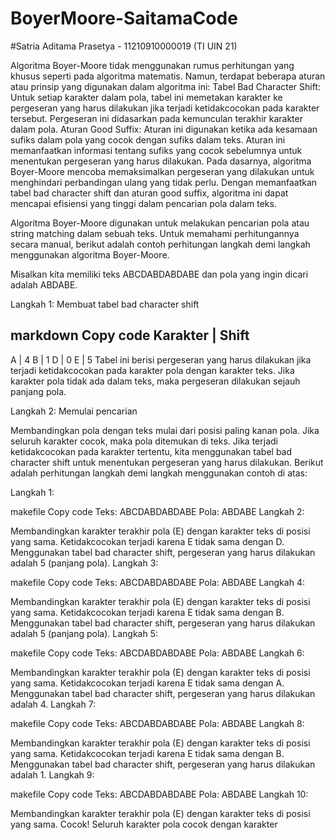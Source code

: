 # BoyerMoore-SaitamaCode
#Satria Aditama Prasetya - 11210910000019 (TI UIN 21)

Algoritma Boyer-Moore tidak menggunakan rumus perhitungan yang khusus seperti pada algoritma matematis. Namun, terdapat beberapa aturan atau prinsip yang digunakan dalam algoritma ini: Tabel Bad Character Shift: Untuk setiap karakter dalam pola, tabel ini memetakan karakter ke pergeseran yang harus dilakukan jika terjadi ketidakcocokan pada karakter tersebut. Pergeseran ini didasarkan pada kemunculan terakhir karakter dalam pola. Aturan Good Suffix: Aturan ini digunakan ketika ada kesamaan sufiks dalam pola yang cocok dengan sufiks dalam teks. Aturan ini memanfaatkan informasi tentang sufiks yang cocok sebelumnya untuk menentukan pergeseran yang harus dilakukan. Pada dasarnya, algoritma Boyer-Moore mencoba memaksimalkan pergeseran yang dilakukan untuk menghindari perbandingan ulang yang tidak perlu. Dengan memanfaatkan tabel bad character shift dan aturan good suffix, algoritma ini dapat mencapai efisiensi yang tinggi dalam pencarian pola dalam teks.

Algoritma Boyer-Moore digunakan untuk melakukan pencarian pola atau string matching dalam sebuah teks. Untuk memahami perhitungannya secara manual, berikut adalah contoh perhitungan langkah demi langkah menggunakan algoritma Boyer-Moore.

Misalkan kita memiliki teks ABCDABDABDABE dan pola yang ingin dicari adalah ABDABE.

Langkah 1: Membuat tabel bad character shift

markdown
Copy code
Karakter  | Shift
-----------------
A         | 4
B         | 1
D         | 0
E         | 5
Tabel ini berisi pergeseran yang harus dilakukan jika terjadi ketidakcocokan pada karakter pola dengan karakter teks. Jika karakter pola tidak ada dalam teks, maka pergeseran dilakukan sejauh panjang pola.

Langkah 2: Memulai pencarian

Membandingkan pola dengan teks mulai dari posisi paling kanan pola.
Jika seluruh karakter cocok, maka pola ditemukan di teks.
Jika terjadi ketidakcocokan pada karakter tertentu, kita menggunakan tabel bad character shift untuk menentukan pergeseran yang harus dilakukan.
Berikut adalah perhitungan langkah demi langkah menggunakan contoh di atas:

Langkah 1:

makefile
Copy code
Teks: ABCDABDABDABE
Pola:     ABDABE
Langkah 2:

Membandingkan karakter terakhir pola (E) dengan karakter teks di posisi yang sama.
Ketidakcocokan terjadi karena E tidak sama dengan D.
Menggunakan tabel bad character shift, pergeseran yang harus dilakukan adalah 5 (panjang pola).
Langkah 3:

makefile
Copy code
Teks: ABCDABDABDABE
Pola:    ABDABE
Langkah 4:

Membandingkan karakter terakhir pola (E) dengan karakter teks di posisi yang sama.
Ketidakcocokan terjadi karena E tidak sama dengan B.
Menggunakan tabel bad character shift, pergeseran yang harus dilakukan adalah 5 (panjang pola).
Langkah 5:

makefile
Copy code
Teks: ABCDABDABDABE
Pola:   ABDABE
Langkah 6:

Membandingkan karakter terakhir pola (E) dengan karakter teks di posisi yang sama.
Ketidakcocokan terjadi karena E tidak sama dengan A.
Menggunakan tabel bad character shift, pergeseran yang harus dilakukan adalah 4.
Langkah 7:

makefile
Copy code
Teks: ABCDABDABDABE
Pola:  ABDABE
Langkah 8:

Membandingkan karakter terakhir pola (E) dengan karakter teks di posisi yang sama.
Ketidakcocokan terjadi karena E tidak sama dengan B.
Menggunakan tabel bad character shift, pergeseran yang harus dilakukan adalah 1.
Langkah 9:

makefile
Copy code
Teks: ABCDABDABDABE
Pola: ABDABE
Langkah 10:

Membandingkan karakter terakhir pola (E) dengan karakter teks di posisi yang sama.
Cocok! Seluruh karakter pola cocok dengan karakter
